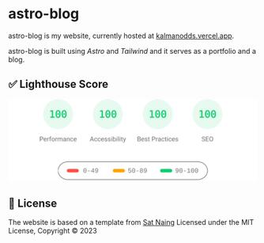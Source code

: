 # astro-blog

astro-blog is my website, currently hosted at [kalmanodds.vercel.app](https://kalmanodds.vercel.app).

astro-blog is built using *Astro* and *Tailwind* and it serves as a portfolio and a blog.

## ✅ Lighthouse Score

<!-- <p align="center">
  <a href="https://pagespeed.web.dev/report?url=https%3A%2F%2Fastro-paper.pages.dev%2F&form_factor=desktop">
    <img width="710" alt="AstroPaper Lighthouse Score" src="AstroPaper-lighthouse-score.svg">
  <a>
</p> -->
![Lighthouse score](AstroPaper-lighthouse-score.svg)

## 📜 License

The website is based on a template from [Sat Naing](https://satnaing.dev/)
Licensed under the MIT License, Copyright © 2023

